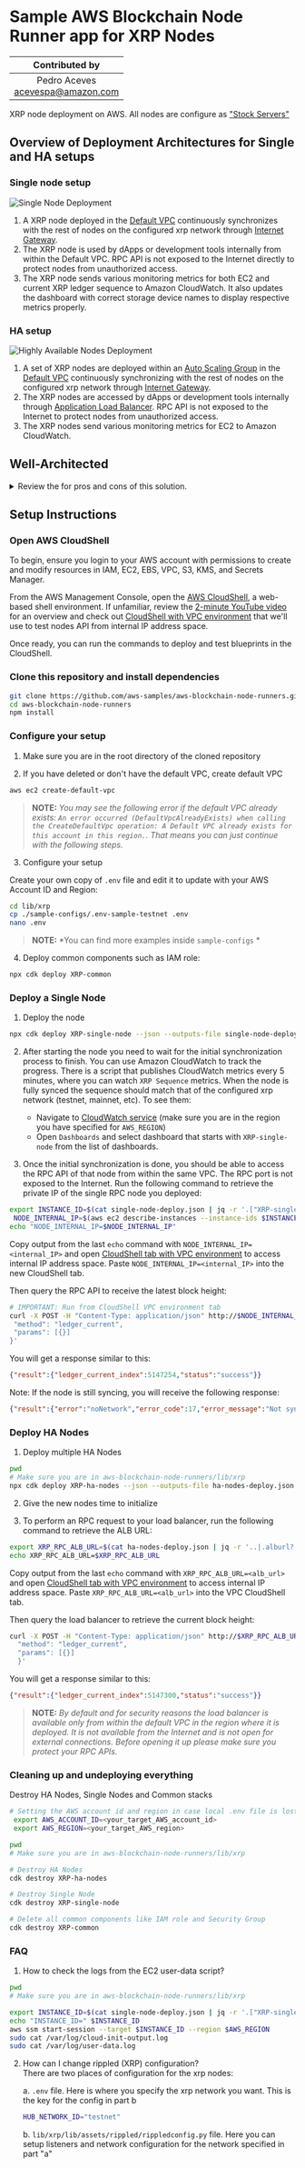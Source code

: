 # Sample AWS Blockchain Node Runner app for XRP Nodes

|          Contributed by          |
|:--------------------------------:|
| Pedro Aceves <br/>acevespa@amazon.com |

XRP node deployment on AWS. All nodes are configure as ["Stock Servers"](https://xrpl.org/docs/infrastructure/configuration/server-modes/run-rippled-as-a-stock-server)

## Overview of Deployment Architectures for Single and HA setups

### Single node setup

![Single Node Deployment](./doc/assets/Architecture-Single%20node.drawio.png)

1.	A XRP node deployed in the [Default VPC](https://docs.aws.amazon.com/vpc/latest/userguide/default-vpc.html) continuously synchronizes with the rest of nodes on the configured xrp network through [Internet Gateway](https://docs.aws.amazon.com/vpc/latest/userguide/VPC_Internet_Gateway.html).
2.	The XRP node is used by dApps or development tools internally from within the Default VPC. RPC API is not exposed to the Internet directly to protect nodes from unauthorized access.
3.  The XRP node sends various monitoring metrics for both EC2 and current XRP ledger sequence to Amazon CloudWatch. It also updates the dashboard with correct storage device names to display respective metrics properly.

### HA setup

![Highly Available Nodes Deployment](./doc/assets/Architecture-HA%20Nodes.drawio.png)

1.	A set of XRP nodes are deployed within an [Auto Scaling Group](https://docs.aws.amazon.com/autoscaling/ec2/userguide/auto-scaling-groups.html) in the [Default VPC](https://docs.aws.amazon.com/vpc/latest/userguide/default-vpc.html) continuously synchronizing with the rest of nodes on the configured xrp network through [Internet Gateway](https://docs.aws.amazon.com/vpc/latest/userguide/VPC_Internet_Gateway.html).
2.	The XRP nodes are accessed by dApps or development tools internally through [Application Load Balancer](https://docs.aws.amazon.com/elasticloadbalancing/latest/application/introduction.html). RPC API is not exposed to the Internet to protect nodes from unauthorized access.
3.	The XRP nodes send various monitoring metrics for EC2 to Amazon CloudWatch.

## Well-Architected

<details>
<summary>Review the for pros and cons of this solution.</summary>

### Well-Architected Checklist

This is the Well-Architected checklist for XRP nodes implementation of the AWS Blockchain Node Runner app. This checklist takes into account questions from the [AWS Well-Architected Framework](https://aws.amazon.com/architecture/well-architected/) which are relevant to this workload. Please feel free to add more checks from the framework if required for your workload.

| Pillar                  | Control                           | Question/Check                                                                   | Remarks          |
|:------------------------|:----------------------------------|:---------------------------------------------------------------------------------|:-----------------|
| Security                | Network protection                | Are there unnecessary open ports in security groups?                             | Please note that XRP sync ports remain open for outbound connections; Port 2459 and 51235 (TCP/UDP).  |
|                         |                                   | Traffic inspection                                                               | AWS WAF could be implemented for traffic inspection. Additional charges will apply.  |
|                         | Compute protection                | Reduce attack surface                                                            | This solution uses Amazon Linux 2 AMI. You may choose to run hardening scripts on it.  |
|                         |                                   | Enable people to perform actions at a distance                                   | This solution uses AWS Systems Manager for terminal session, not ssh ports.  |
|                         | Data protection at rest           | Use encrypted Amazon Elastic Block Store (Amazon EBS) volumes                    | This solution uses encrypted Amazon EBS volumes.  |
|                         |                                   | Use encrypted Amazon Simple Storage Service (Amazon S3) buckets                  | This solution uses Amazon S3 managed keys (SSE-S3) encryption.  |
|                         | Data protection in transit        | Use TLS                                                                          | The AWS Application Load balancer currently uses HTTP listener. Create HTTPS listener with self signed certificate if TLS is desired.  |
|                         | Authorization and access control  | Use instance profile with Amazon Elastic Compute Cloud (Amazon EC2) instances    | This solution uses AWS Identity and Access Management (AWS IAM) role instead of IAM user.  |
|                         |                                   | Following principle of least privilege access                                    | Privileges are scoped down.  |
|                         | Application security              | Security focused development practices                                           | cdk-nag is being used with appropriate suppressions.  |
| Cost optimization       | Service selection                 | Use cost effective resources                                                     | Cost efficient R7a instances are being used, which are ideal for high transaction and low latecy workloads.  |
| Reliability             | Resiliency implementation         | Withstand component failures                                                     | This solution uses AWS Application Load Balancer with RPC nodes for high availability. |
|                         | Resource monitoring               | How are workload resources monitored?                                            | Resources are being monitored using Amazon CloudWatch dashboards. Amazon CloudWatch custom metrics are being pushed via CloudWatch Agent.  |
| Performance efficiency  | Compute selection                 | How is compute solution selected?                                                | Compute solution is selected based on best price-performance.  |
|                         | Storage selection                 | How is storage solution selected?                                                | Storage solution is selected based on best price-performance. |
| Operational excellence  | Workload health                   | How is health of workload determined?                                            | Health of workload is determined via AWS Application Load Balancer Target Group Health Checks, on port 8545.  |
| Sustainability          | Hardware & services               | Select most efficient hardware for your workload                                 | Amazon EC2 R7a instances support the Sustainability Pillar of the AWS Well-Architected Framework by offering memory optimization that enables more efficient resource utilization, potentially reducing overall energy consumption and hardware requirements for data-intensive workloads.  |

</details>

## Setup Instructions

### Open AWS CloudShell

To begin, ensure you login to your AWS account with permissions to create and modify resources in IAM, EC2, EBS, VPC, S3, KMS, and Secrets Manager.

From the AWS Management Console, open the [AWS CloudShell](https://docs.aws.amazon.com/cloudshell/latest/userguide/welcome.html), a web-based shell environment. If unfamiliar, review the [2-minute YouTube video](https://youtu.be/fz4rbjRaiQM) for an overview and check out [CloudShell with VPC environment](https://docs.aws.amazon.com/cloudshell/latest/userguide/creating-vpc-environment.html) that we'll use to test nodes API from internal IP address space.

Once ready, you can run the commands to deploy and test blueprints in the CloudShell.

### Clone this repository and install dependencies

```bash
git clone https://github.com/aws-samples/aws-blockchain-node-runners.git
cd aws-blockchain-node-runners
npm install
```

### Configure your setup

1. Make sure you are in the root directory of the cloned repository

2. If you have deleted or don't have the default VPC, create default VPC

```bash
aws ec2 create-default-vpc
```

> **NOTE:** *You may see the following error if the default VPC already exists: `An error occurred (DefaultVpcAlreadyExists) when calling the CreateDefaultVpc operation: A Default VPC already exists for this account in this region.`. That means you can just continue with the following steps.*

3. Configure  your setup

Create your own copy of `.env` file and edit it to update with your AWS Account ID and Region:
```bash
cd lib/xrp
cp ./sample-configs/.env-sample-testnet .env
nano .env
```
> **NOTE:** *You can find more examples inside `sample-configs` *


4. Deploy common components such as IAM role:

```bash
npx cdk deploy XRP-common
```


### Deploy a Single Node

1. Deploy the node

```bash
npx cdk deploy XRP-single-node --json --outputs-file single-node-deploy.json
```

2. After starting the node you need to wait for the initial synchronization process to finish. You can use Amazon CloudWatch to track the progress. There is a script that publishes CloudWatch metrics every 5 minutes, where you can watch `XRP Sequence` metrics. When the node is fully synced the sequence should match that of the configured xrp network (testnet, mainnet, etc). To see them:

    - Navigate to [CloudWatch service](https://console.aws.amazon.com/cloudwatch/) (make sure you are in the region you have specified for `AWS_REGION`)
    - Open `Dashboards` and select dashboard that starts with `XRP-single-node` from the list of dashboards.

3. Once the initial synchronization is done, you should be able to access the RPC API of that node from within the same VPC. The RPC port is not exposed to the Internet. Run the following command to retrieve the private IP of the single RPC node you deployed:

```bash
export INSTANCE_ID=$(cat single-node-deploy.json | jq -r '.["XRP-single-node"].nodeinstanceid')
 NODE_INTERNAL_IP=$(aws ec2 describe-instances --instance-ids $INSTANCE_ID --query 'Reservations[*].Instances[*].PrivateIpAddress' --output text)
echo "NODE_INTERNAL_IP=$NODE_INTERNAL_IP"
```

Copy output from the last `echo` command with `NODE_INTERNAL_IP=<internal_IP>` and open [CloudShell tab with VPC environment](https://docs.aws.amazon.com/cloudshell/latest/userguide/creating-vpc-environment.html) to access internal IP address space. Paste `NODE_INTERNAL_IP=<internal_IP>` into the new CloudShell tab.

Then query the RPC API to receive the latest block height:

``` bash
# IMPORTANT: Run from CloudShell VPC environment tab
curl -X POST -H "Content-Type: application/json" http://$NODE_INTERNAL_IP:6005/ -d '{
 "method": "ledger_current",
 "params": [{}]
}'
```
You will get a response similar to this:

```json
{"result":{"ledger_current_index":5147254,"status":"success"}}
```

Note: If the node is still syncing, you will receive the following response:

```json
{"result":{"error":"noNetwork","error_code":17,"error_message":"Not synced to the network.","request":{"command":"ledger_current"},"status":"error"}}
```

### Deploy HA Nodes

1. Deploy multiple HA Nodes

```bash
pwd
# Make sure you are in aws-blockchain-node-runners/lib/xrp
npx cdk deploy XRP-ha-nodes --json --outputs-file ha-nodes-deploy.json
```

2. Give the new nodes time to initialize

3. To perform an RPC request to your load balancer, run the following command to retrieve the ALB URL:

```bash
export XRP_RPC_ALB_URL=$(cat ha-nodes-deploy.json | jq -r '..|.alburl? | select(. != null)')
echo XRP_RPC_ALB_URL=$XRP_RPC_ALB_URL
```

Copy output from the last `echo` command with `XRP_RPC_ALB_URL=<alb_url>` and open [CloudShell tab with VPC environment](https://docs.aws.amazon.com/cloudshell/latest/userguide/creating-vpc-environment.html) to access internal IP address space. Paste `XRP_RPC_ALB_URL=<alb_url>` into the VPC CloudShell tab.

Then query the load balancer to retrieve the current block height:

```bash
curl -X POST -H "Content-Type: application/json" http://$XRP_RPC_ALB_URL:6005/ -d '{
  "method": "ledger_current",
  "params": [{}]
  }'
  ```

You will get a response similar to this:

```json
{"result":{"ledger_current_index":5147300,"status":"success"}}
```

> **NOTE:** *By default and for security reasons the load balancer is available only from within the default VPC in the region where it is deployed. It is not available from the Internet and is not open for external connections. Before opening it up please make sure you protect your RPC APIs.*

### Cleaning up and undeploying everything

Destroy HA Nodes, Single Nodes and Common stacks

```bash
# Setting the AWS account id and region in case local .env file is lost
 export AWS_ACCOUNT_ID=<your_target_AWS_account_id>
 export AWS_REGION=<your_target_AWS_region>

pwd
# Make sure you are in aws-blockchain-node-runners/lib/xrp

# Destroy HA Nodes
cdk destroy XRP-ha-nodes

# Destroy Single Node
cdk destroy XRP-single-node

# Delete all common components like IAM role and Security Group
cdk destroy XRP-common
```

### FAQ

1. How to check the logs from the EC2 user-data script?

```bash
pwd
# Make sure you are in aws-blockchain-node-runners/lib/xrp

export INSTANCE_ID=$(cat single-node-deploy.json | jq -r '.["XRP-single-node"].nodeinstanceid')
echo "INSTANCE_ID=" $INSTANCE_ID
aws ssm start-session --target $INSTANCE_ID --region $AWS_REGION
sudo cat /var/log/cloud-init-output.log
sudo cat /var/log/user-data.log
```
2. How can I change rippled (XRP) configuration?  
   There are two places of configuration for the xrp nodes:

   a. `.env` file. Here is where you specify the xrp network you want. This is the key for the config in part b

      ```bash
      HUB_NETWORK_ID="testnet"
      ```

   b. `lib/xrp/lib/assets/rippled/rippledconfig.py` file. Here you can setup listeners and network configuration for the network specified in part "a"
